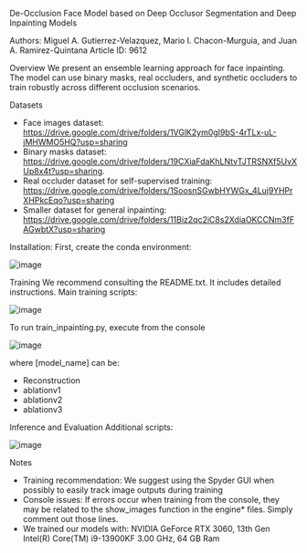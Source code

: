 De-Occlusion Face Model based on Deep Occlusor Segmentation and Deep Inpainting Models

Authors: Miguel A. Gutierrez-Velazquez, Mario I. Chacon-Murguia, and Juan A. Ramirez-Quintana
Article ID: 9612

Overview
We present an ensemble learning approach for face inpainting. The model can use binary masks, real occluders, and synthetic occluders to train robustly across different occlusion scenarios.

Datasets
* Face images dataset: https://drive.google.com/drive/folders/1VGlK2ym0gI9bS-4rTLx-uL-jMHWMO5HQ?usp=sharing
* Binary masks dataset: https://drive.google.com/drive/folders/19CXiaFdaKhLNtvTJTRSNXf5UvXUp8x4t?usp=sharing.
* Real occluder dataset for self-supervised training: https://drive.google.com/drive/folders/1SoosnSGwbHYWGx_4Luj9YHPrXHPkcEqo?usp=sharing
* Smaller dataset for general inpainting: https://drive.google.com/drive/folders/11Biz2qc2iC8s2XdiaOKCCNm3fFAGwbtX?usp=sharing

Installation:
First, create the conda environment:

![image](https://github.com/user-attachments/assets/6fec32d1-3428-47ee-b1b5-3e81bcc8cf1c)

Training
We recommend consulting the README.txt. It includes detailed instructions.
Main training scripts:

![image](https://github.com/user-attachments/assets/687c4486-9470-4a2e-88a7-2ca0076c7532)

To run train_inpainting.py, execute from the console

![image](https://github.com/user-attachments/assets/99d60604-2335-4823-8fbd-017a49b2e9d9)

where [model_name] can be:
* Reconstruction
* ablationv1
* ablationv2
* ablationv3

Inference and Evaluation
Additional scripts:

![image](https://github.com/user-attachments/assets/b72d9948-ea36-4e60-931f-23475fb9d5e5)

Notes
* Training recommendation: We suggest using the Spyder GUI when possibly to easily track image outputs during training
* Console issues: If errors occur when training from the console, they may be related to the show_images function in the engine* files. Simply comment out those lines.
* We trained our models with: NVIDIA GeForce RTX 3060, 13th Gen Intel(R) Core(TM) i9-13900KF 3.00 GHz, 64 GB Ram
